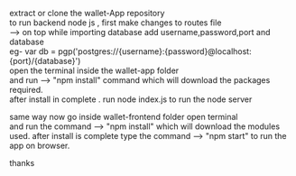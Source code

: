 extract or clone the wallet-App repository	
to run backend node js , first make changes to routes file	
--> on top while importing database add username,password,port and database 	
eg- var db = pgp('postgres://{username}:{password}@localhost:{port}/{database}')	
open the terminal  inside the wallet-app folder 	
and run --> "npm install" command which will download the packages required.	 
after install in complete . run node index.js to run the node server	

same way now go inside wallet-frontend folder open terminal 	
and run the command --> "npm install" which will download the modules used.	
after install is complete type the command --> "npm start" to run the app on browser.	

thanks

